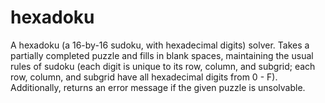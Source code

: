 # hexadoku
A hexadoku (a 16-by-16 sudoku, with hexadecimal digits) solver. Takes a partially completed puzzle and fills in blank spaces, maintaining the usual rules of sudoku (each digit is unique to its row, column, and subgrid; each row, column, and subgrid have all hexadecimal digits from 0 - F). Additionally, returns an error message if the given puzzle is unsolvable.
